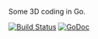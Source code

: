 Some 3D coding in Go.

[![Build Status](https://travis-ci.org/amsibamsi/three.svg?branch=master)](https://travis-ci.org/amsibamsi/three)
[![GoDoc](https://godoc.org/github.com/amsibamsi/three?status.svg)](https://godoc.org/github.com/amsibamsi/three)
